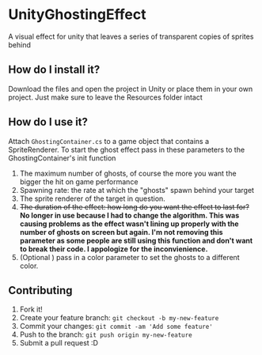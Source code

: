 # UnityGhostingEffect
A visual effect for unity that leaves a series of transparent copies of sprites behind

## How do I install it? 
Download the files and open the project in Unity or place them in your own project. Just make sure to leave the Resources folder intact
## How do I use it?
 Attach `GhostingContainer.cs` to a game object that contains a SpriteRenderer.
 To start the ghost effect pass in these parameters to the  GhostingContainer's init function
 
1. The maximum number of ghosts, of course the more you want the bigger the hit on game performance
2. Spawning rate: the rate at which the "ghosts" spawn behind your target
3. The sprite renderer of the target in question.
4. ~~The duration of the effect: how long do you want the effect to last for?~~ **No longer in use because I had to change the algorithm. This was causing problems as the effect wasn't lining up properly with the number of ghosts on screen but again. I'm not removing this parameter as some people are still using this function and don't want to break their code. I appologize for the inconvienience.**
5. (Optional ) pass in a color parameter to set the ghosts to a different color. 
 


## Contributing
1. Fork it!
2. Create your feature branch: `git checkout -b my-new-feature`
3. Commit your changes: `git commit -am 'Add some feature'`
4. Push to the branch: `git push origin my-new-feature`
5. Submit a pull request :D

